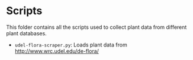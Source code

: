 # Scripts

This folder contains all the scripts used to collect plant data from different plant databases.

 - `udel-flora-scraper.py`: Loads plant data from http://www.wrc.udel.edu/de-flora/

